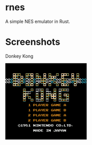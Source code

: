 # rnes
A simple NES emulator in Rust.

# Screenshots
Donkey Kong

![alt text](https://raw.githubusercontent.com/kieronj/rnes/master/screenshots/donkey_kong.png)